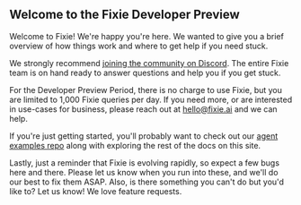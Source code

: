 ## Welcome to the Fixie Developer Preview

Welcome to Fixie! We're happy you're here. We wanted to give you a brief overview of how things work and where to get help if you need stuck.

We strongly recommend [joining the community on Discord](https://discord.gg/MsKAeKF8kU). The entire Fixie team is on hand ready to answer questions and help you if you get stuck.

For the Developer Preview Period, there is no charge to use Fixie, but you are limited to 1,000 Fixie queries per day. If you need more, or are interested in use-cases for business, please reach out at hello@fixie.ai and we can help.

If you're just getting started, you'll probably want to check out our [agent examples repo](https://github.com/fixie-ai/fixie-examples) along with exploring the rest of the docs on this site.

Lastly, just a reminder that Fixie is evolving rapidly, so expect a few bugs here and there. Please let us know when you run into these, and we'll do our best to fix them ASAP. Also, is there something you can't do but you'd like to? Let us know! We love feature requests.
